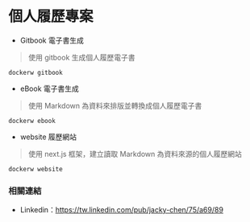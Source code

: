 # 個人履歷專案

+ Gitbook 電子書生成
> 使用 gitbook 生成個人履歷電子書

```
dockerw gitbook
```

+ eBook 電子書生成
> 使用 Markdown 為資料來排版並轉換成個人履歷電子書

```
dockerw ebook
```

+ website 履歷網站
> 使用 next.js 框架，建立讀取 Markdown 為資料來源的個人履歷網站

```
dockerw website
```


### 相關連結

- Linkedin：https://tw.linkedin.com/pub/jacky-chen/75/a69/89
